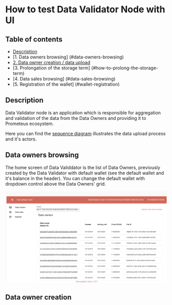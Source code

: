 # How to test Data Validator Node with UI

## Table of contents

- [Description](#description)
- [1. Data owners browsing] (#data-owners-browsing)
- [2. Data owner creation / data upload](#data-owner-creation)
- [3. Prolongation of the storage term] (#how-to-prolong-the-storage-term)
- [4. Data sales browsing] (#data-sales-browsing)
- [5. Registration of the wallet] (#wallet-registration)

## Description

Data Validator node is an application which is responsible for aggregation and validation of the data from the Data Owners and providing 
it to Prometeus ecosystem. 

Here you can find the [sequence diagram](https://github.com/Prometeus-Network/prometeus/wiki/Data-Upload-Diagram) illustrates the data upload process and it's actors.

## Data owners browsing

The home screen of Data Validdator is the list of Data Owners, previously created by the Data Validator with default wallet (see the default wallet and it's balance in the header). You can change the default wallet with dropdown control above the Data Owners' grid.

<img src="https://github.com/Prometeus-Network/prometeus/blob/master/docs/upload1.png" alt="1. Data owners browsing">

## Data owner creation

